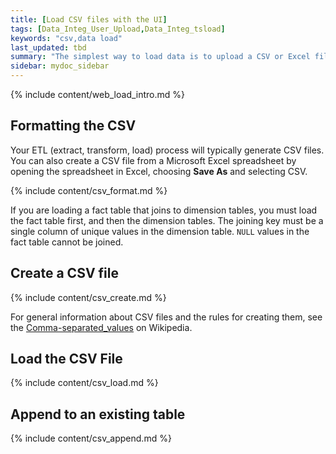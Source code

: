 ```yaml
---
title: [Load CSV files with the UI]
tags: [Data_Integ_User_Upload,Data_Integ_tsload]
keywords: "csv,data load"
last_updated: tbd
summary: "The simplest way to load data is to upload a CSV or Excel file from the ThoughtSpot Web interface. "
sidebar: mydoc_sidebar
---
```


{% include content/web_load_intro.md %}

## Formatting the CSV

Your ETL (extract, transform, load) process will typically generate CSV files. You can also create a CSV file from a Microsoft Excel spreadsheet by opening the spreadsheet in Excel, choosing **Save As** and selecting CSV.

{% include content/csv_format.md %}

If you are loading a fact table that joins to dimension tables, you must load the fact table first, and then the dimension tables. The joining key must be a single column of unique values in the dimension table. `NULL` values in the fact table cannot be joined.

## Create a CSV file

{% include content/csv_create.md %}

For general information about CSV files and the rules for creating them, see the [Comma-separated_values](http://en.wikipedia.org/wiki/Comma-separated_values) on Wikipedia.

## Load the CSV File

{% include content/csv_load.md %}


## Append to an existing table

{% include content/csv_append.md %}
